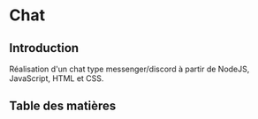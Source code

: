 # Chat

## Introduction

<p>Réalisation d'un chat type messenger/discord à partir de NodeJS, JavaScript, HTML et CSS.</p>

## Table des matières